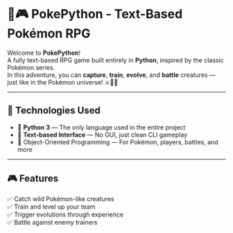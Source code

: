 # 🐍🎮 PokePython - Text-Based Pokémon RPG

Welcome to **PokePython**!  
A fully text-based RPG game built entirely in **Python**, inspired by the classic Pokémon series.  
In this adventure, you can **capture**, **train**, **evolve**, and **battle** creatures — just like in the Pokémon universe! ⚔️🧢✨

---

## 🚀 Technologies Used

- 🐍 **Python 3** — The only language used in the entire project
- 💬 **Text-based Interface** — No GUI, just clean CLI gameplay
- 🧠 Object-Oriented Programming — For Pokémon, players, battles, and more

---

## 🎮 Features

✅ Catch wild Pokémon-like creatures  
✅ Train and level up your team  
✅ Trigger evolutions through experience  
✅ Battle against enemy trainers  
